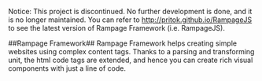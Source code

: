 Notice: This project is discontinued. No further development is done, and it is no longer maintained. You can refer to http://pritok.github.io/RampageJS to see the latest version of Rampage Framework (i.e. RampageJS).

##Rampage Framework##
Rampage Framework helps creating simple websites using complex content tags. 
Thanks to a parsing and transforming unit, the html code tags are extended, and hence you can create rich visual components with just a line of code.
